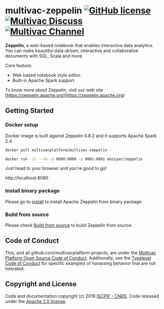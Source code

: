 # multivac-zeppelin [![GitHub license](https://img.shields.io/badge/license-apache2.0-blue.svg)](https://github.com/multivacplatform/multivac-ansible/blob/master/LICENSE) [![Multivac Discuss](https://img.shields.io/badge/multivac-discuss-ff69b4.svg)](https://discourse.iscpif.fr/c/multivac) [![Multivac Channel](https://img.shields.io/badge/multivac-chat-ff69b4.svg)](https://chat.iscpif.fr/channel/multivac)

**Zeppelin**, a web-based notebook that enables interactive data analytics. You can make beautiful data-driven, interactive and collaborative documents with SQL, Scala and more.

Core feature:
  
* Web based notebook style editor.
* Built-in Apache Spark support

To know more about Zeppelin, visit our web site [https://zeppelin.apache.org](https://zeppelin.apache.org)

## Getting Started

### Docker setup

Docker image is built against Zeppelin 0.8.2 and it supports Apache Spark 2.4.

```bash
docker pull multivacplatform/multivac-zeppelin
```

```bash
docker run -it --rm -p 8080:8080 -p 8081:8081 maziyar/zeppelin
```

Just head to your browser and you're good to go!

http://localhost:8080

### Install binary package

Please go to [install](https://zeppelin.apache.org/docs/latest/quickstart/install.html) to install Apache Zeppelin from binary package.

### Build from source

Please check [Build from source](https://zeppelin.apache.org/docs/latest/setup/basics/how_to_build.html) to build Zeppelin from source.

## Code of Conduct

This, and all github.com/multivacplatform projects, are under the [Multivac Platform Open Source Code of Conduct](https://github.com/multivacplatform/code-of-conduct/blob/master/code-of-conduct.md). Additionally, see the [Typelevel Code of Conduct](http://typelevel.org/conduct) for specific examples of harassing behavior that are not tolerated.

## Copyright and License

Code and documentation copyright (c) 2019 [ISCPIF - CNRS](http://iscpif.fr). Code released under the [Apache 2.0 license](https://github.com/multivacplatform/multivac-zeppelin/blob/master/LICENSE).
